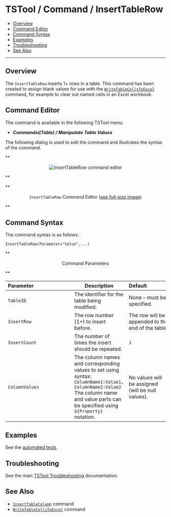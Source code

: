 # TSTool / Command / InsertTableRow #

*   [Overview](#overview)
*   [Command Editor](#command-editor)
*   [Command Syntax](#command-syntax)
*   [Examples](#examples)
*   [Troubleshooting](#troubleshooting)
*   [See Also](#see-also)

-------------------------

## Overview ##

The `InsertTableRow` inserts 1+ rows in a table.
This command has been created to assign blank values for use with the
[`WriteTableCellsToExcel`](../WriteTableCellsToExcel/WriteTableCellsToExcel.md) command,
for example to clear out named cells in an Excel workbook.

## Command Editor ##

The command is available in the following TSTool menu:

*   ***Commandsi(Table) / Manipulate Table Values***

The following dialog is used to edit the command and illustrates the syntax of the command.

**<p style="text-align: center;">
![InsertTableRow command editor](InsertTableRow.png)
</p>**

**<p style="text-align: center;">
`InsertTableRow` Command Editor (<a href="../InsertTableRow.png">see full-size image</a>)
</p>**

## Command Syntax ##

The command syntax is as follows:

```text
InsertTableRow(Parameter="Value",...)
```
**<p style="text-align: center;">
Command Parameters
</p>**

| **Parameter**&nbsp;&nbsp;&nbsp;&nbsp;&nbsp;&nbsp;&nbsp;&nbsp;&nbsp;&nbsp;&nbsp;&nbsp;&nbsp;&nbsp;&nbsp;&nbsp;&nbsp;&nbsp;&nbsp;&nbsp;&nbsp;&nbsp;&nbsp;&nbsp;&nbsp;&nbsp; | **Description** | **Default**&nbsp;&nbsp;&nbsp;&nbsp;&nbsp;&nbsp;&nbsp;&nbsp;&nbsp;&nbsp;&nbsp;&nbsp;&nbsp;&nbsp;&nbsp;&nbsp; |
| --------------|-----------------|----------------- |
|`TableID`|The identifier for the table being modified.|None – must be specified.|
|`InsertRow`|The row number (1+) to insert before.|The row will be appended to the end of the table.|
|`InsertCount`|The number of times the insert should be repeated.|`1`|
|`ColumnValues`|The column names and corresponding values to set using syntax:<br>`ColumnName1:Value1, ColumnName2:Value2`<br>The column name and value parts can be specified using `${Property}` notation.|No values will be assigned (will be null values).|

## Examples ##

See the [automated tests](https://github.com/OpenCDSS/cdss-app-tstool-test/tree/master/test/commands/InsertTableRow).

## Troubleshooting ##

See the main [TSTool Troubleshooting](../../troubleshooting/troubleshooting.md) documentation.

## See Also ##

* [`InsertTableColumn`](../InsertTableColumn/InsertTableColumn.md) command
* [`WriteTableCellsToExcel`](../WriteTableCellsToExcel/WriteTableCellsToExcel.md) command
